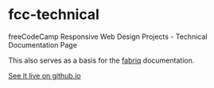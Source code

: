 # fcc-technical
freeCodeCamp Responsive Web Design Projects - Technical Documentation Page

This also serves as a basis for the [fabriq](https://github.com/ivanvonchrist/fabriq/) documentation.

[See it live on github.io](https://ivanvonchrist.github.io/fcc-technical/)